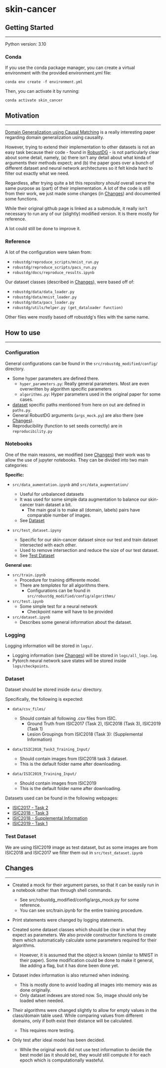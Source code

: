 # **skin-cancer**

## **Getting Started**
---

Python version: 3.10

### **Conda**

If you use the conda package manager, you can create a virtual environment with the provided environment.yml file:

```
conda env create -f environment.yml
```

Then, you can activate it by running:
```
conda activate skin_cancer
```

## **Motivation**
---

[Domain Generalization using Causal Matching](https://www.microsoft.com/en-us/research/uploads/prod/2021/06/DG_with_causal_matching.pdf) is a really interesting paper regarding domain generalization using causality. 

However, trying to extend their implementation to other datasets is not an easy task because their code - found in [RobustDG](https://github.com/microsoft/robustdg) - is not particularly clear about some detail, namely, (a) there isn't any detail about what kinda of arguments their methods expect; and (b) the paper goes over a bunch of different dataset and neural network architectures so it felt kinda hard to filter out exactly what we need.

Regardless, after trying quite a bit this repository *should* overall serve the same purpose as (part) of their implementation. A lot of the code is still from their work, we just made some changes (in [Changes](#changes)) and documented some functions. 

While their original github page is linked as a submodule, it really isn't necessary to run any of our (slightly) modified version. It is there mostly for reference.

A lot could still be done to improve it.

### **Reference**

A lot of the configuration were taken from:

- `robustdg/reproduce_scripts/mnist_run.py`
- `robustdg/reproduce_scripts/pacs_run.py`
- `robustdg/docs/reproduce_results.ipynb`

Our dataset classes (described in [Changes](#changes)), were based off of:

- `robustdg/data/data_loader.py`
- `robustdg/data/mnist_loader.py`
- `robustdg/data/pacs_loader.py`
- `robustdg/utils/helper.py (get_dataloader function)`

Other files were mostly based off robustdg's files with the same name.

## **How to use**
---

### **Configuration**

General configurations can be found in the `src/robustdg_modified/config/` directory. 

- Some hyper parameters are defined there.
    - `hyper_parameters.py`: Really general parameters. Most are even overwritten by algorithm specific parameters
    - `algorithms.py`: Hyper parameters used in the original paper for some cases.
- [dataset](#dataset) specific paths mentioned from here on out are defined in `paths.py`.
- General RobustDG arguments (`args_mock.py`) are also there (see [Changes](#changes)).
- Reproducibility (function to set seeds correctly) are in `reproducibility.py`

### **Notebooks**

One of the main reasons, we modified (see [Changes](#changes)) their work was to allow the use of jupyter notebooks. They can be divided into two main categories:

**Specific:**

- `src/data_aumentation.ipynb` and `src/data_augmentation/`
    - Useful for unbalanced datasets
    - It was used for some simple data augmentation to balance our skin-cancer train dataset a bit. 
        - The main goal is to make all (domain, labels) pairs have comparable number of images.
    - See [Dataset](dataset)

- `src/test_dataset.ipyny`

    - Specific for our skin-cancer dataset since our test and train dataset intersected with each other.
    - Used to remove intersection and reduce the size of our test dataset.
    - See [Test Dataset](#test-dataset)

**General use:**
- `src/train.ipynb`
    - Procedure for training differente model.
    - There are *templates* for all algorithms there.
        - Configurations can be found in `src/robustdg_modified/config/algorithms/`
- `src/test.ipynb`
    - Some simple test for a neural network
        - Checkpoint name will have to be provided
- `src/dataset.ipynb`
    - Describes some general information about the dataset.

### **Logging**

Logging information will be stored in `logs/`.

- Logging information (see [Changes](#changes)) will be stored in `logs/all_logs.log`.
- Pytorch neural network save states will be stored inside
`logs/checkpoints`.

### **Dataset**

Dataset should be stored inside `data/` directory.

Specifically, the following is expected:

- `data/csv_files/`
    - Should contain all following .csv files from ISIC.
        - Ground Truth from ISIC2017 (Task 2), ISIC2018 (Task 3), ISIC2019 (Task 1)
        - Lesion Groupings from ISIC2018 (Task 3): (Supplemental Information)

- `data/ISIC2018_Task3_Training_Input/`

    - Should contain images from ISIC2018 task 3 dataset.
    - This is the default folder name after downloading.

- `data/ISIC2019_Training_Input/`

    - Should contain images from ISIC2019
    - This is the default folder name after downloading.

Datasets used can be found in the following webpages:
- [ISIC2017 - Task 2](https://challenge.isic-archive.com/data/#2017)
- [ISIC2018 - Task 3](https://challenge.isic-archive.com/data/#2018)
- [ISIC2018 - Supplemental Information](https://forum.isic-archive.com/t/task-3-supplemental-information/430)
- [ISIC2019 - Task 1](https://challenge.isic-archive.com/data/#2019)


### **Test Dataset**

We are using ISIC2019 image as test dataset, but as some images are from ISIC2018 and ISIC2017 we filter them out in `src/test_dataset.ipynb`

## **Changes**
---

- Created a mock for their argument parses, so that it can be easily run in a notebook rather than through shell commands. 
    - See src/robustdg_modified/config/args_mock.py for some reference.
    - You can see src/train.ipynb for the entire training procedure.

- Print statements were changed by logging statements.

- Created some dataset classes which should be clear in what they expect as parameters. We also provide constructor functions to create them which automatically calculate some parameters required for their algorithms.
    - However, it is assumed that the object is known (similar to MNIST in their paper). Some modification could be done to make it general, like adding a flag, but it has done been done yet.

- Dataset index information is also returned when indexing. 
    - This is mostly done to avoid loading all images into memory was as done originally. 
    - Only dataset indexes are stored now. So, image should only be loaded when needed.

- Their algorithms were changed slightly to allow for empty values in the class/domain table used. While comparing values from different domains, only if both exist their distance will be calculated.
    - This requires more testing.

- Only test after ideal model has been decided. 
    - While the original work did not use test information to decide the best model (as it should be), they would still compute it for each epoch which is computationally wasteful.
